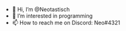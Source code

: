 - 👋 Hi, I’m @Neotastisch
- 👀 I’m interested in programming
- 📫 How to reach me on Discord: Neo#4321
